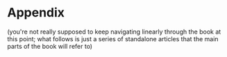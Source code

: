 # Appendix

(you're not really supposed to keep navigating linearly through the book at this point; what follows is just a series of standalone articles that the main parts of the book will refer to)
